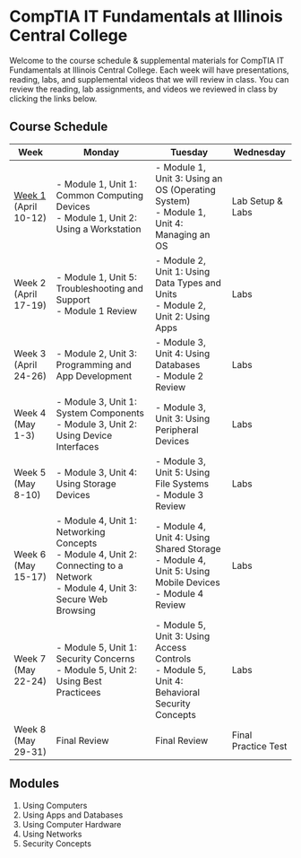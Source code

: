 # CompTIA IT Fundamentals at Illinois Central College
Welcome to the course schedule & supplemental materials for CompTIA IT Fundamentals at Illinois Central College. Each week will have presentations, reading, labs, and supplemental videos that we will review in class. You can review the reading, lab assignments, and videos we reviewed in class by clicking the links below.

## Course Schedule
| **Week** | **Monday** | **Tuesday** | **Wednesday** |
| --- | --- | --- | --- |
|[Week 1](weeks/Week%201.md) (April 10-12) | - Module 1, Unit 1: Common Computing Devices<br />- Module 1, Unit 2: Using a Workstation | - Module 1, Unit 3: Using an OS (Operating System)<br />- Module 1, Unit 4: Managing an OS | Lab Setup & Labs |
| Week 2 (April 17-19) | - Module 1, Unit 5: Troubleshooting and Support<br />- Module 1 Review | - Module 2, Unit 1: Using Data Types and Units<br />- Module 2, Unit 2: Using Apps | Labs |
| Week 3 (April 24-26) | - Module 2, Unit 3: Programming and App Development | - Module 3, Unit 4: Using Databases<br />- Module 2 Review | Labs |
| Week 4 (May 1-3) | - Module 3, Unit 1: System Components<br />- Module 3, Unit 2: Using Device Interfaces | - Module 3, Unit 3: Using Peripheral Devices | Labs |
| Week 5 (May 8-10) | - Module 3, Unit 4: Using Storage Devices | - Module 3, Unit 5: Using File Systems<br/>- Module 3 Review | Labs |
| Week 6 (May 15-17) | - Module 4, Unit 1: Networking Concepts<br />- Module 4, Unit 2: Connecting to a Network<br />- Module 4, Unit 3: Secure Web Browsing | - Module 4, Unit 4: Using Shared Storage<br />- Module 4, Unit 5: Using Mobile Devices<br />- Module 4 Review | Labs |
| Week 7 (May 22-24) | - Module 5, Unit 1: Security Concerns<br />- Module 5, Unit 2: Using Best Practicees<br /> | - Module 5, Unit 3: Using Access Controls<br />- Module 5, Unit 4: Behavioral Security Concepts | Labs |
| Week 8 (May 29-31) | Final Review | Final Review | Final Practice Test |

## Modules
1. Using Computers
2. Using Apps and Databases
3. Using Computer Hardware
4. Using Networks
5. Security Concepts
